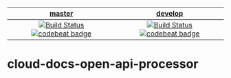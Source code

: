 | [master](https://github.com/KenticoDocs/cloud-docs-open-api-processor/tree/master) | [develop](https://github.com/KenticoDocs/cloud-docs-open-api-processor/tree/develop) |
|:---:|:---:|
| [![Build Status](https://travis-ci.com/KenticoDocs/cloud-docs-open-api-processor.svg?branch=master)](https://travis-ci.com/KenticoDocs/cloud-docs-open-api-processor/branches) [![codebeat badge](https://codebeat.co/badges/61fcce53-5a36-4770-8b4f-b0a6ccbfd059)](https://codebeat.co/projects/github-com-kenticodocs-cloud-docs-open-api-processor-master) | [![Build Status](https://travis-ci.com/KenticoDocs/cloud-docs-open-api-processor.svg?branch=develop)](https://travis-ci.com/KenticoDocs/cloud-docs-open-api-processor/branches) [![codebeat badge](https://codebeat.co/badges/81dfc1ab-c324-4478-9908-f4d0eacca3ce)](https://codebeat.co/projects/github-com-kenticodocs-cloud-docs-open-api-processor-develop) |

# cloud-docs-open-api-processor
